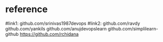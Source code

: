 # reference
#link1: 
github.com/srinivas1987devops
#link2: 
github.com/ravdy
github.com/yankils
github.com/anujdevopslearn
github.com/simplilearn-github
https://github.com/rchidana
